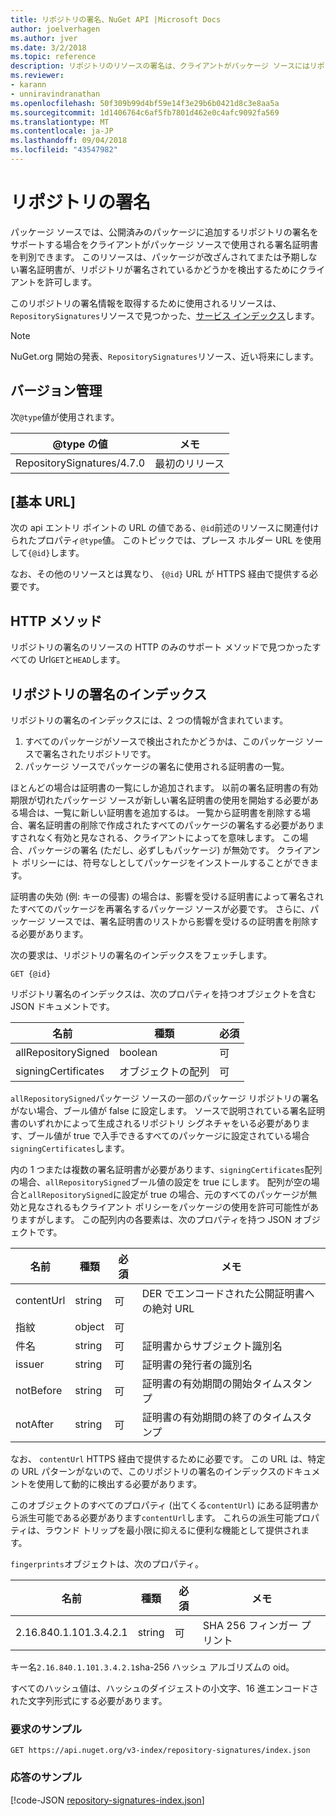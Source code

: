 ```yaml
---
title: リポジトリの署名、NuGet API |Microsoft Docs
author: joelverhagen
ms.author: jver
ms.date: 3/2/2018
ms.topic: reference
description: リポジトリのリソースの署名は、クライアントがパッケージ ソースにはリポジトリの署名機能をご案内できます。
ms.reviewer:
- karann
- unniravindranathan
ms.openlocfilehash: 50f309b99d4bf59e14f3e29b6b0421d8c3e8aa5a
ms.sourcegitcommit: 1d1406764c6af5fb7801d462e0c4afc9092fa569
ms.translationtype: MT
ms.contentlocale: ja-JP
ms.lasthandoff: 09/04/2018
ms.locfileid: "43547982"
---
```

# <a name="repository-signatures"></a>リポジトリの署名

パッケージ ソースでは、公開済みのパッケージに追加するリポジトリの署名をサポートする場合をクライアントがパッケージ ソースで使用される署名証明書を判別できます。 このリソースは、パッケージが改ざんされてまたは予期しない署名証明書が、リポジトリが署名されているかどうかを検出するためにクライアントを許可します。

このリポジトリの署名情報を取得するために使用されるリソースは、`RepositorySignatures`リソースで見つかった、[サービス インデックス](service-index.md)します。

> [!Note]
> NuGet.org 開始の発表、`RepositorySignatures`リソース、近い将来にします。

## <a name="versioning"></a>バージョン管理

次`@type`値が使用されます。

@type の値                | メモ
-------------------------- | -----
RepositorySignatures/4.7.0 | 最初のリリース

## <a name="base-url"></a>[基本 URL]

次の api エントリ ポイントの URL の値である、`@id`前述のリソースに関連付けられたプロパティ`@type`値。 このトピックでは、プレース ホルダー URL を使用して`{@id}`します。

なお、その他のリソースとは異なり、 `{@id}` URL が HTTPS 経由で提供する必要です。

## <a name="http-methods"></a>HTTP メソッド

リポジトリの署名のリソースの HTTP のみのサポート メソッドで見つかったすべての Url`GET`と`HEAD`します。

## <a name="repository-signatures-index"></a>リポジトリの署名のインデックス

リポジトリの署名のインデックスには、2 つの情報が含まれています。

1. すべてのパッケージがソースで検出されたかどうかは、このパッケージ ソースで署名されたリポジトリです。
1. パッケージ ソースでパッケージの署名に使用される証明書の一覧。

ほとんどの場合は証明書の一覧にしか追加されます。 以前の署名証明書の有効期限が切れたパッケージ ソースが新しい署名証明書の使用を開始する必要がある場合は、一覧に新しい証明書を追加するは。 一覧から証明書を削除する場合、署名証明書の削除で作成されたすべてのパッケージの署名する必要がありますされなく有効と見なされる、クライアントによってを意味します。 この場合、パッケージの署名 (ただし、必ずしもパッケージ) が無効です。 クライアント ポリシーには、符号なしとしてパッケージをインストールすることができます。

証明書の失効 (例: キーの侵害) の場合は、影響を受ける証明書によって署名されたすべてのパッケージを再署名するパッケージ ソースが必要です。 さらに、パッケージ ソースでは、署名証明書のリストから影響を受けるの証明書を削除する必要があります。

次の要求は、リポジトリの署名のインデックスをフェッチします。

    GET {@id}

リポジトリ署名のインデックスは、次のプロパティを持つオブジェクトを含む JSON ドキュメントです。

名前                | 種類             | 必須
------------------- | ---------------- | --------
allRepositorySigned | boolean          | 可
signingCertificates | オブジェクトの配列 | 可

`allRepositorySigned`パッケージ ソースの一部のパッケージ リポジトリの署名がない場合、ブール値が false に設定します。 ソースで説明されている署名証明書のいずれかによって生成されるリポジトリ シグネチャをいる必要があります、ブール値が true で入手できるすべてのパッケージに設定されている場合`signingCertificates`します。

内の 1 つまたは複数の署名証明書が必要があります、`signingCertificates`配列の場合、`allRepositorySigned`ブール値の設定を true にします。 配列が空の場合と`allRepositorySigned`に設定が true の場合、元のすべてのパッケージが無効と見なされるもクライアント ポリシーをパッケージの使用を許可可能性がありますがします。 この配列内の各要素は、次のプロパティを持つ JSON オブジェクトです。

名前         | 種類   | 必須 | メモ
------------ | ------ | -------- | -----
contentUrl   | string | 可      | DER でエンコードされた公開証明書への絶対 URL
指紋 | object | 可      |
件名      | string | 可      | 証明書からサブジェクト識別名
issuer       | string | 可      | 証明書の発行者の識別名
notBefore    | string | 可      | 証明書の有効期間の開始タイムスタンプ
notAfter     | string | 可      | 証明書の有効期間の終了のタイムスタンプ

なお、 `contentUrl` HTTPS 経由で提供するために必要です。 この URL は、特定の URL パターンがないので、このリポジトリの署名のインデックスのドキュメントを使用して動的に検出する必要があります。 

このオブジェクトのすべてのプロパティ (出てくる`contentUrl`) にある証明書から派生可能である必要があります`contentUrl`します。
これらの派生可能プロパティは、ラウンド トリップを最小限に抑えるに便利な機能として提供されます。

`fingerprints`オブジェクトは、次のプロパティ。

名前                   | 種類   | 必須 | メモ
---------------------- | ------ | -------- | -----
2.16.840.1.101.3.4.2.1 | string | 可      | SHA 256 フィンガー プリント

キー名`2.16.840.1.101.3.4.2.1`sha-256 ハッシュ アルゴリズムの oid。

すべてのハッシュ値は、ハッシュのダイジェストの小文字、16 進エンコードされた文字列形式にする必要があります。

### <a name="sample-request"></a>要求のサンプル

    GET https://api.nuget.org/v3-index/repository-signatures/index.json

### <a name="sample-response"></a>応答のサンプル

[!code-JSON [repository-signatures-index.json](./_data/repository-signatures-index.json)]
